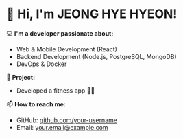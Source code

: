 # 👋 Hi, I'm JEONG HYE HYEON!

💻 **I'm a developer passionate about:**  
- Web & Mobile Development (React)  
- Backend Development (Node.js, PostgreSQL, MongoDB)  
- DevOps & Docker  

🚀 **Project:**  
- Developed a fitness app 🏋️‍♂️  

📫 **How to reach me:**  
- GitHub: [github.com/your-username](https://github.com/your-username)  
- Email: your.email@example.com  

